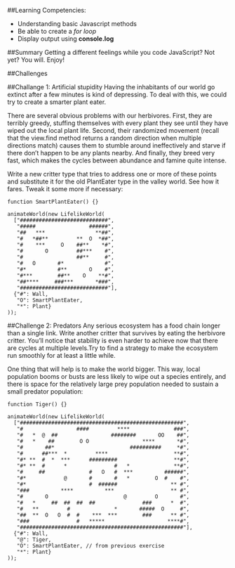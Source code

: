##Learning Competencies:
* Understanding basic Javascript methods
* Be able to create a *for loop*
* Display output using **console.log**

##Summary
Getting a different feelings while you code JavaScript? Not yet? You will. Enjoy! 

##Challenges

##Challange 1: Artificial stupidity
Having the inhabitants of our world go extinct after a few minutes is kind of depressing. To deal with this, we could try to create a smarter plant eater.

There are several obvious problems with our herbivores. First, they are terribly greedy, stuffing themselves with every plant they see until they have wiped out the local plant life. Second, their randomized movement (recall that the view.find method returns a random direction when multiple directions match) causes them to stumble around ineffectively and starve if there don’t happen to be any plants nearby. And finally, they breed very fast, which makes the cycles between abundance and famine quite intense.

Write a new critter type that tries to address one or more of these points and substitute it for the old PlantEater type in the valley world. See how it fares. Tweak it some more if necessary:

```
function SmartPlantEater() {}

animateWorld(new LifelikeWorld(
  ["############################",
   "#####                 ######",
   "##   ***                **##",
   "#   *##**         **  O  *##",
   "#    ***     O    ##**    *#",
   "#       O         ##***    #",
   "#                 ##**     #",
   "#   O       #*             #",
   "#*          #**       O    #",
   "#***        ##**    O    **#",
   "##****     ###***       *###",
   "############################"],
  {"#": Wall,
   "O": SmartPlantEater,
   "*": Plant}
));
```

##Challenge 2: Predators
Any serious ecosystem has a food chain longer than a single link. Write another critter that survives by eating the herbivore critter. You’ll notice that stability is even harder to achieve now that there are cycles at multiple levels.Try to find a strategy to make the ecosystem run smoothly for at least a little while.

One thing that will help is to make the world bigger. This way, local population booms or busts are less likely to wipe out a species entirely, and there is space for the relatively large prey population needed to sustain a small predator population:

```
function Tiger() {}

animateWorld(new LifelikeWorld(
  ["####################################################",
   "#                 ####         ****              ###",
   "#   *  @  ##                 ########       OO    ##",
   "#   *    ##        O O                 ****       *#",
   "#       ##*                        ##########     *#",
   "#      ##***  *         ****                     **#",
   "#* **  #  *  ***      #########                  **#",
   "#* **  #      *               #   *              **#",
   "#     ##              #   O   #  ***          ######",
   "#*            @       #       #   *        O  #    #",
   "#*                    #  ######                 ** #",
   "###          ****          ***                  ** #",
   "#       O                        @         O       #",
   "#   *     ##  ##  ##  ##               ###      *  #",
   "#   **         #              *       #####  O     #",
   "##  **  O   O  #  #    ***  ***        ###      ** #",
   "###               #   *****                    ****#",
   "####################################################"],
  {"#": Wall,
   "@": Tiger,
   "O": SmartPlantEater, // from previous exercise
   "*": Plant}
));
```
